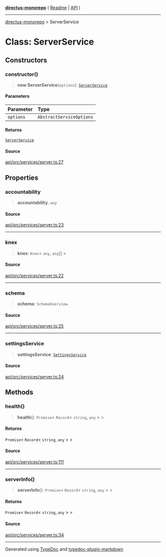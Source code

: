 [**directus-monorepo**](../README.md) ( [Readme](../README.md) \| [API](../API.md) )

---

[directus-monorepo](../API.md) > ServerService

# Class: ServerService

## Constructors

### constructor()

> **new ServerService**(`options`): [`ServerService`](class.ServerService.md)

#### Parameters

| Parameter | Type                     |
| :-------- | :----------------------- |
| `options` | `AbstractServiceOptions` |

#### Returns

[`ServerService`](class.ServerService.md)

#### Source

[api/src/services/server.ts:27](https://github.com/directus/directus/blob/67c008df3/api/src/services/server.ts#L27)

## Properties

### accountability

> **accountability**: `any`

#### Source

[api/src/services/server.ts:23](https://github.com/directus/directus/blob/67c008df3/api/src/services/server.ts#L23)

---

### knex

> **knex**: `Knex`\< `any`, `any`[] \>

#### Source

[api/src/services/server.ts:22](https://github.com/directus/directus/blob/67c008df3/api/src/services/server.ts#L22)

---

### schema

> **schema**: `SchemaOverview`

#### Source

[api/src/services/server.ts:25](https://github.com/directus/directus/blob/67c008df3/api/src/services/server.ts#L25)

---

### settingsService

> **settingsService**: [`SettingsService`](class.SettingsService.md)

#### Source

[api/src/services/server.ts:24](https://github.com/directus/directus/blob/67c008df3/api/src/services/server.ts#L24)

## Methods

### health()

> **health**(): `Promise`\< `Record`\< `string`, `any` \> \>

#### Returns

`Promise`\< `Record`\< `string`, `any` \> \>

#### Source

[api/src/services/server.ts:111](https://github.com/directus/directus/blob/67c008df3/api/src/services/server.ts#L111)

---

### serverInfo()

> **serverInfo**(): `Promise`\< `Record`\< `string`, `any` \> \>

#### Returns

`Promise`\< `Record`\< `string`, `any` \> \>

#### Source

[api/src/services/server.ts:34](https://github.com/directus/directus/blob/67c008df3/api/src/services/server.ts#L34)

---

Generated using [TypeDoc](https://typedoc.org/) and
[typedoc-plugin-markdown](https://www.npmjs.com/package/typedoc-plugin-markdown)
